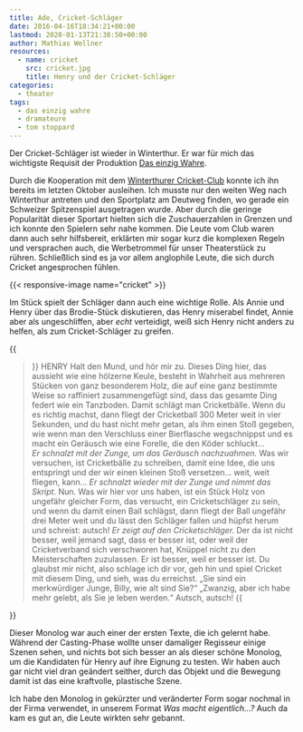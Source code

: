```yaml
---
title: Ade, Cricket-Schläger
date: 2016-04-16T18:34:21+00:00
lastmod: 2020-01-13T21:38:50+00:00
author: Mathias Wellner
resources:
  - name: cricket
    src: cricket.jpg
    title: Henry und der Cricket-Schläger
categories:
  - theater
tags:
  - das einzig wahre
  - dramateure
  - tom stoppard
---
```

Der Cricket-Schläger ist wieder in Winterthur. Er war für mich das wichtigste Requisit der Produktion [Das einzig Wahre](http://dramateure.ch/wordpress/produktionen/das-einzig-wahre "Das einzig Wahre"). 

<!--more-->

Durch die Kooperation mit dem <a href="http://www.winterthurcc.ch/" title="Winterthur Cricket Club" target="_blank">Winterthurer Cricket-Club</a> konnte ich ihn bereits im letzten Oktober ausleihen. Ich musste nur den weiten Weg nach Winterthur antreten und den Sportplatz am Deutweg finden, wo gerade ein Schweizer Spitzenspiel ausgetragen wurde. Aber durch die geringe Popularität dieser Sportart hielten sich die Zuschauerzahlen in Grenzen und ich konnte den Spielern sehr nahe kommen. Die Leute vom Club waren dann auch sehr hilfsbereit, erklärten mir sogar kurz die komplexen Regeln und versprachen auch, die Werbetrommel für unser Theaterstück zu rühren. Schließlich sind es ja vor allem anglophile Leute, die sich durch Cricket angesprochen fühlen. 

{{< responsive-image name="cricket" >}}

Im Stück spielt der Schläger dann auch eine wichtige Rolle. Als Annie und Henry über das Brodie-Stück diskutieren, das Henry miserabel findet, Annie aber als ungeschliffen, aber _echt_ verteidigt, weiß sich Henry nicht anders zu helfen, als zum Cricket-Schläger zu greifen.

{{<blockquote>}}
  HENRY Halt den Mund, und hör mir zu. Dieses Ding hier, das aussieht wie eine hölzerne Keule, besteht in Wahrheit aus mehreren Stücken von ganz besonderem Holz, die auf eine ganz bestimmte Weise so raffiniert zusammengefügt sind, dass das gesamte Ding federt wie ein Tanzboden. Damit schlägt man Cricketbälle. Wenn du es richtig machst, dann fliegt der Cricketball 300 Meter weit in vier Sekunden, und du hast nicht mehr getan, als ihm einen Stoß gegeben, wie wenn man den Verschluss einer Bierflasche wegschnippst und es macht ein Geräusch wie eine Forelle, die den Köder schluckt&#8230; <br>
  <em>Er schnalzt mit der Zunge, um das Geräusch nachzuahmen.</em> 
  Was wir versuchen, ist Cricketbälle zu schreiben, damit eine Idee, die uns entspringt und der wir einen kleinen Stoß versetzen&#8230; weit, weit fliegen, kann&#8230;
  <em>Er schnalzt wieder mit der Zunge und nimmt das Skript.</em>
  Nun. Was wir hier vor uns haben, ist ein Stück Holz von ungefähr gleicher Form, das versucht, ein Cricketschläger zu sein, und wenn du damit einen Ball schlägst, dann fliegt der Ball ungefähr drei Meter weit und du lässt den Schläger fallen und hüpfst herum und schreist: autsch!
  <em>Er zeigt auf den Cricketschläger.</em>
  Der da ist nicht besser, weil jemand sagt, dass er besser ist, oder weil der Cricketverband sich verschworen hat, Knüppel nicht zu den Meisterschaften zuzulassen. Er ist besser, weil er besser ist. Du glaubst mir nicht, also schlage ich dir vor, geh hin und spiel Cricket mit diesem Ding, und sieh, was du erreichst. „Sie sind ein merkwürdiger Junge, Billy, wie alt sind Sie?“ „Zwanzig, aber ich habe mehr gelebt, als Sie je leben werden.“ Autsch, autsch! 
{{</blockquote>}}

Dieser Monolog war auch einer der ersten Texte, die ich gelernt habe. Während der Casting-Phase wollte unser damaliger Regisseur einige Szenen sehen, und nichts bot sich besser an als dieser schöne Monolog, um die Kandidaten für Henry auf ihre Eignung zu testen. Wir haben auch gar nicht viel dran geändert seither, durch das Objekt und die Bewegung damit ist das eine kraftvolle, plastische Szene.  

Ich habe den Monolog in gekürzter und veränderter Form sogar nochmal in der Firma verwendet, in unserem Format _Was macht eigentlich&#8230;?_ Auch da kam es gut an, die Leute wirkten sehr gebannt.